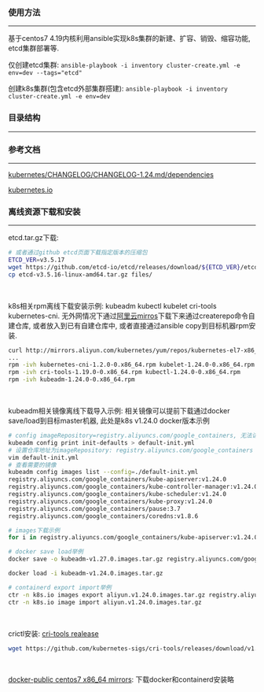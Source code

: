 ### 使用方法
---
基于centos7 4.19内核利用ansible实现k8s集群的新建、扩容、销毁、缩容功能, etcd集群部署等. 

仅创建etcd集群: `ansible-playbook -i inventory cluster-create.yml -e env=dev --tags="etcd"`

创建k8s集群(包含etcd外部集群搭建): `ansible-playbook -i inventory cluster-create.yml -e env=dev`

### 目录结构
---

### 参考文档
---
[kubernetes/CHANGELOG/CHANGELOG-1.24.md/dependencies](https://github.com/kubernetes/kubernetes/blob/master/CHANGELOG/CHANGELOG-1.24.md#dependencies)

[kubernetes.io](https://kubernetes.io/zh-cn/docs/setup/production-environment/tools/kubeadm/install-kubeadm/)

### 离线资源下载和安装
---
etcd.tar.gz下载:
```bash
# 或者通过github etcd页面下载指定版本的压缩包
ETCD_VER=v3.5.17
wget https://github.com/etcd-io/etcd/releases/download/${ETCD_VER}/etcd-${ETCD_VER}-linux-amd64.tar.gz
cp etcd-v3.5.16-linux-amd64.tar.gz files/
```

<br>

k8s相关rpm离线下载安装示例: kubeadm kubectl kubelet cri-tools kubernetes-cni. 无外网情况下通过[阿里云mirros](http://mirrors.aliyun.com/kubernetes/yum/repos/kubernetes-el7-x86_64/Packages)下载下来通过createrepo命令自建仓库, 或者放入到已有自建仓库中, 或者直接通过ansible copy到目标机器rpm安装. 
```bash
curl http://mirrors.aliyun.com/kubernetes/yum/repos/kubernetes-el7-x86_64/Packages/de422b616a367cafae90aef704625fc34b0b222353f4fb59235bb3cf2f9d0988-kubelet-1.24.0-0.x86_64.rpm -o kubelet-1.24.0-0.x86_64.rpm
...
rpm -ivh kubernetes-cni-1.2.0-0.x86_64.rpm kubelet-1.24.0-0.x86_64.rpm
rpm -ivh cri-tools-1.19.0-0.x86_64.rpm kubectl-1.24.0-0.x86_64.rpm
rpm -ivh kubeadm-1.24.0-0.x86_64.rpm
```

<br>

kubeadm相关镜像离线下载导入示例: 相关镜像可以提前下载通过docker save/load到目标master机器, 此处是k8s v1.24.0 docker版本示例
```bash
# config imageRepository=registry.aliyuncs.com/google_containers, 无法访问公网的情况下提前下载并save
kubeadm config print init-defaults > default-init.yml
# 设置仓库地址为imageRepository: registry.aliyuncs.com/google_containers
vim default-init.yml 
# 查看需要的镜像
kubeadm config images list --config=./default-init.yml
registry.aliyuncs.com/google_containers/kube-apiserver:v1.24.0
registry.aliyuncs.com/google_containers/kube-controller-manager:v1.24.0
registry.aliyuncs.com/google_containers/kube-scheduler:v1.24.0
registry.aliyuncs.com/google_containers/kube-proxy:v1.24.0
registry.aliyuncs.com/google_containers/pause:3.7
registry.aliyuncs.com/google_containers/coredns:v1.8.6

# images下载示例
for i in registry.aliyuncs.com/google_containers/kube-apiserver:v1.24.0 registry.aliyuncs.com/google_containers/kube-controller-manager:v1.24.0 registry.aliyuncs.com/google_containers/kube-scheduler:v1.24.0 registry.aliyuncs.com/google_containers/kube-proxy:v1.24.0 registry.aliyuncs.com/google_containers/pause:3.2 registry.aliyuncs.com/google_containers/coredns:1.6.7;do docker pull $i;done

# docker save load举例
docker save -o kubeadm-v1.27.0.images.tar.gz registry.aliyuncs.com/google_containers/kube-apiserver:v1.27.0 registry.aliyuncs.com/google_containers/kube-controller-manager:v1.27.0 registry.aliyuncs.com/google_containers/kube-scheduler:v1.27.0 registry.aliyuncs.com/google_containers/kube-proxy:v1.27.0 registry.aliyuncs.com/google_containers/pause:3.9 registry.aliyuncs.com/google_containers/coredns:v1.10.1

docker load -i kubeadm-v1.24.0.images.tar.gz

# containerd export import举例
ctr -n k8s.io images export aliyun.v1.24.0.images.tar.gz registry.aliyuncs.com/google_containers/coredns:v1.8.6 xxx
ctr -n k8s.io image import aliyun.v1.24.0.images.tar.gz
```

<br>

crictl安装: [cri-tools realease](https://github.com/kubernetes-sigs/cri-tools/releases)
```bash
wget https://github.com/kubernetes-sigs/cri-tools/releases/download/v1.32.0/crictl-v1.32.0-linux-amd64.tar.gz

```

<br>

[docker-public centos7 x86_64 mirrors](https://download.docker.com/linux/centos/7/x86_64/stable/Packages/): 下载docker和containerd安装略


